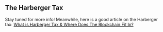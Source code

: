 ## The Harberger Tax

Stay tuned for more info! Meanwhile, here is a good article on the Harberger tax:
[What is Harberger Tax & Where Does The Blockchain Fit In?](https://medium.com/@simondlr/what-is-harberger-tax-where-does-the-blockchain-fit-in-1329046922c6)
